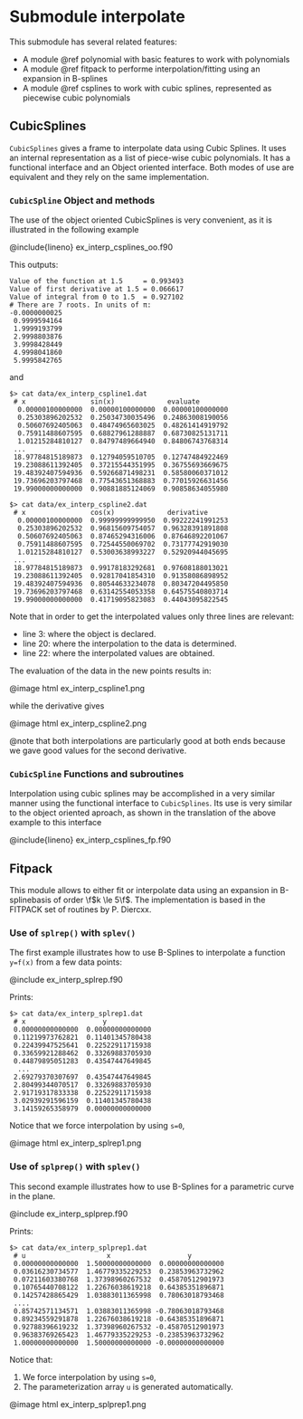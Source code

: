 # Submodule interpolate

This submodule has several related features:

- A module @ref polynomial with basic features to work with polynomials
- A module @ref fitpack to performe interpolation/fitting using an expansion in B-splines
- A module @ref csplines to work with cubic splines, represented as piecewise cubic polynomials


## CubicSplines

 `CubicSplines` gives a frame to interpolate data using Cubic Splines. It uses an internal representation as a list of piece-wise cubic polynomials. It has a functional interface and an Object oriented interface. Both modes of use are equivalent and they rely on the same implementation.
 
### `CubicSpline` Object and methods

The use of the object oriented CubicSplines is very convenient, as it is illustrated in the following example

@include{lineno} ex_interp_csplines_oo.f90

 This outputs:
```{.shell-session}
Value of the function at 1.5     = 0.993493
Value of first derivative at 1.5 = 0.066617
Value of integral from 0 to 1.5  = 0.927102
# There are 7 roots. In units of π:
-0.0000000025
 0.9999594164
 1.9999193799
 2.9998803876
 3.9998428449
 4.9998041860
 5.9995842765
```

and 

```{.shell-session}
$> cat data/ex_interp_cspline1.dat
 # x                sin(x)             evaluate
  0.00000100000000  0.00000100000000  0.00000100000000
  0.25303896202532  0.25034730035496  0.24863008190056
  0.50607692405063  0.48474965603025  0.48261414919792
  0.75911488607595  0.68827961288887  0.68730825131711
  1.01215284810127  0.84797489664940  0.84806743768314
 ...
 18.97784815189873  0.12794059510705  0.12747484922469
 19.23088611392405  0.37215544351995  0.36755693669675
 19.48392407594936  0.59266871498231  0.58580060371012
 19.73696203797468  0.77543651368883  0.77015926631456
 19.99000000000000  0.90881885124069  0.90858634055980

$> cat data/ex_interp_cspline2.dat
 # x                cos(x)             derivative
  0.00000100000000  0.99999999999950  0.99222241991253
  0.25303896202532  0.96815609754057  0.96328391891808
  0.50607692405063  0.87465294316006  0.87646892201067
  0.75911488607595  0.72544550069702  0.73177742919030
  1.01215284810127  0.53003638993227  0.52920944045695
 ...
 18.97784815189873  0.99178183292681  0.97608188013021
 19.23088611392405  0.92817041854310  0.91358086898952
 19.48392407594936  0.80544633234078  0.80347204495850
 19.73696203797468  0.63142554053358  0.64575540803714
 19.99000000000000  0.41719095823083  0.44043095822545
```

Note that in order to get the interpolated values only three lines are relevant:
 - line 3:  where the object is declared.
 - line 20: where the interpolation to the data is determined.
 - line 22: where the interpolated values are obtained.

The evaluation of the data in the new points results in:

@image html ex_interp_cspline1.png

while the derivative gives

@image html ex_interp_cspline2.png

@note that both interpolations are particularly good at both ends because we gave good values for the second derivative.

### `CubicSpline` Functions and subroutines

Interpolation using cubic splines may be accomplished in a very similar manner using the functional interface to `CubicSplines`. Its use is very similar to the object oriented aproach, as shown in the translation of the above example to this interface

@include{lineno} ex_interp_csplines_fp.f90


## Fitpack

This module allows to either fit or interpolate data using an expansion in B-splinebasis of order \f$k \le 5\f$. The implementation is based in the FITPACK set of routines by P. Diercxx.


### Use of `splrep()` with `splev()`

The first example illustrates how to use B-Splines to interpolate a function `y=f(x)` from a few data points:

@include ex_interp_splrep.f90

Prints:

```{.shell-session}
$> cat data/ex_interp_splrep1.dat
 # x                   y
 0.00000000000000  0.00000000000000
 0.11219973762821  0.11401345780438
 0.22439947525641  0.22522911715938
 0.33659921288462  0.33269883705930
 0.44879895051283  0.43547447649845
  ...
 2.69279370307697  0.43547447649845
 2.80499344070517  0.33269883705930
 2.91719317833338  0.22522911715938
 3.02939291596159  0.11401345780438
 3.14159265358979  0.00000000000000
```

Notice that we force interpolation by using `s=0`,

@image html ex_interp_splrep1.png


### Use of `splprep()` with `splev()`
This second example illustrates how to use B-Splines for a parametric curve in the plane.

@include ex_interp_splprep.f90


 Prints:
 
```{.shell-session}
$> cat data/ex_interp_splprep1.dat
 # u                    x                   y
 0.00000000000000  1.50000000000000  0.00000000000000
 0.03616230734577  1.46779335229253  0.23853963732962
 0.07211603380768  1.37398960267532  0.45870512901973
 0.10765440708122  1.22676038619218  0.64385351896871
 0.14257428865429  1.03883011365998  0.78063018793468
 ....
 0.85742571134571  1.03883011365998 -0.78063018793468
 0.89234559291878  1.22676038619218 -0.64385351896871
 0.92788396619232  1.37398960267532 -0.45870512901973
 0.96383769265423  1.46779335229253 -0.23853963732962
 1.00000000000000  1.50000000000000 -0.00000000000000 
```

Notice that:
  1. We force interpolation by using `s=0`,
  2. The parameterization array `u` is generated automatically.

@image html ex_interp_splprep1.png

